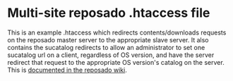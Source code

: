 # Multi-site reposado .htaccess file #

This is an example .htaccess which redirects contents/downloads requests on the reposado master server to the appropriate slave server. It also contains the sucatalog redirects to allow an administrator to set one sucatalog url on a client, regardless of OS version, and have the server redirect that request to the appropriate OS version's catalog on the server. This is [documented in the reposado wiki](https://github.com/wdas/reposado/blob/master/docs/URL_rewrites.txt).
